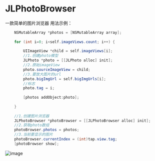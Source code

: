 # JLPhotoBrowser
一款简单的图片浏览器
用法示例：
```java
    NSMutableArray *photos = [NSMutableArray array];
    
    for (int i=0; i<self.imageViews.count; i++) {
        
        UIImageView *child = self.imageViews[i];
        //1.创建photo模型
        JLPhoto *photo = [[JLPhoto alloc] init];
        //2.原始imageView
        photo.sourceImageView = child;
        //3.要放大图片的url
        photo.bigImgUrl = self.bigImgUrls[i];
        //标志
        photo.tag = i;
        
        [photos addObject:photo];
        
    }
    
    //1.创建图片浏览器
    JLPhotoBrowser *photoBrowser = [[JLPhotoBrowser alloc] init];
    //2.获取photo数组
    photoBrowser.photos = photos;
    //3.当前要显示的图片
    photoBrowser.currentIndex = (int)tap.view.tag;
    [photoBrowser show];
```
![image](https://github.com/JlongTian/JLPhotoBrowser/blob/master/images/show.gif)

